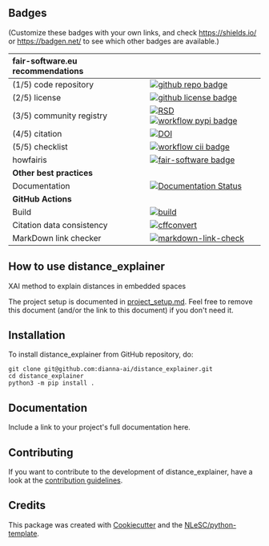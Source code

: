 ## Badges

(Customize these badges with your own links, and check https://shields.io/ or https://badgen.net/ to see which other badges are available.)

| fair-software.eu recommendations | |
| :-- | :--  |
| (1/5) code repository              | [![github repo badge](https://img.shields.io/badge/github-repo-000.svg?logo=github&labelColor=gray&color=blue)](git@github.com:dianna-ai/distance_explainer) |
| (2/5) license                      | [![github license badge](https://img.shields.io/github/license/dianna-ai/distance_explainer)](git@github.com:dianna-ai/distance_explainer) |
| (3/5) community registry           | [![RSD](https://img.shields.io/badge/rsd-distance_explainer-00a3e3.svg)](https://www.research-software.nl/software/distance_explainer) [![workflow pypi badge](https://img.shields.io/pypi/v/distance_explainer.svg?colorB=blue)](https://pypi.python.org/project/distance_explainer/) |
| (4/5) citation                     | [![DOI](https://zenodo.org/badge/DOI/<replace-with-created-DOI>.svg)](https://doi.org/<replace-with-created-DOI>) |
| (5/5) checklist                    | [![workflow cii badge](https://bestpractices.coreinfrastructure.org/projects/<replace-with-created-project-identifier>/badge)](https://bestpractices.coreinfrastructure.org/projects/<replace-with-created-project-identifier>) |
| howfairis                          | [![fair-software badge](https://img.shields.io/badge/fair--software.eu-%E2%97%8F%20%20%E2%97%8F%20%20%E2%97%8F%20%20%E2%97%8F%20%20%E2%97%8B-yellow)](https://fair-software.eu) |
| **Other best practices**           | &nbsp; |
| Documentation                      | [![Documentation Status](https://readthedocs.org/projects/distance_explainer/badge/?version=latest)](https://distance_explainer.readthedocs.io/en/latest/?badge=latest) |
| **GitHub Actions**                 | &nbsp; |
| Build                              | [![build](git@github.com:dianna-ai/distance_explainer/actions/workflows/build.yml/badge.svg)](git@github.com:dianna-ai/distance_explainer/actions/workflows/build.yml) |
| Citation data consistency               | [![cffconvert](git@github.com:dianna-ai/distance_explainer/actions/workflows/cffconvert.yml/badge.svg)](git@github.com:dianna-ai/distance_explainer/actions/workflows/cffconvert.yml) |
| MarkDown link checker              | [![markdown-link-check](git@github.com:dianna-ai/distance_explainer/actions/workflows/markdown-link-check.yml/badge.svg)](git@github.com:dianna-ai/distance_explainer/actions/workflows/markdown-link-check.yml) |

## How to use distance_explainer

XAI method to explain distances in embedded spaces

The project setup is documented in [project_setup.md](project_setup.md). Feel free to remove this document (and/or the link to this document) if you don't need it.

## Installation

To install distance_explainer from GitHub repository, do:

```console
git clone git@github.com:dianna-ai/distance_explainer.git
cd distance_explainer
python3 -m pip install .
```

## Documentation

Include a link to your project's full documentation here.

## Contributing

If you want to contribute to the development of distance_explainer,
have a look at the [contribution guidelines](CONTRIBUTING.md).

## Credits

This package was created with [Cookiecutter](https://github.com/audreyr/cookiecutter) and the [NLeSC/python-template](https://github.com/NLeSC/python-template).
